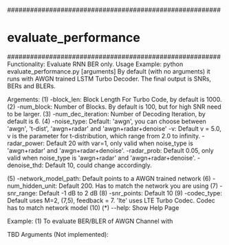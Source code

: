 ########################################################
# evaluate_performance
########################################################
Functionality: Evaluate RNN BER only.
Usage Example: python evaluate_performance.py [arguments]
By default (with no arguments) it runs with AWGN trained LSTM Turbo Decoder. The final output is SNRs, BERs and BLERs.

Argements:
(1) -block_len:          Block Length For Turbo Code, by default is 1000.
(2) -num_block:          Number of Blocks. By default is 100, but for high SNR need to be larger.
(3) -num_dec_iteration:  Number of Decoding Iteration, by default is 6.
(4) -noise_type:         Default: 'awgn', you can choose between 'awgn', 't-dist', 'awgn+radar' and 'awgn+radar+denoise'
             -v:         Default v = 5.0, v is the parameter for t-distribution, which range from 2.0 to infinity.
    -radar_power:        Default 20 with var=1, only valid when noise_type is 'awgn+radar' and 'awgn+radar+denoise'.
    -radar_prob:         Default 0.05, only valid when noise_type is 'awgn+radar' and 'awgn+radar+denoise'.
    -denoise_thd:        Default 10, could change accordingly.
    
(5) -network_model_path: Default points to a AWGN trained network
(6) -num_hidden_unit:    Default 200. Has to match the network you are using
(7) -snr_range:          Default -1 dB to 2 dB
(8) -snr_points:         Default 10
(9) -codec_type:          Default uses M=2, (7,5), feedback = 7. 'lte' uses LTE Turbo Codec. Codec has to match network model
(10)
(*) --help:              Show Help Page

Example:
(1) To evaluate BER/BLER of AWGN Channel with 



TBD Arguments (Not implemented):
